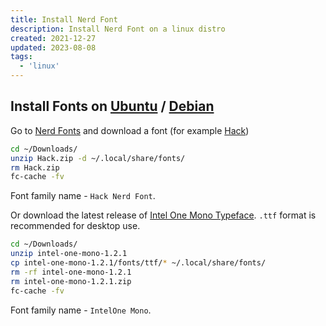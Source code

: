 ```yaml
---
title: Install Nerd Font
description: Install Nerd Font on a linux distro
created: 2021-12-27
updated: 2023-08-08
tags:
  - 'linux'
---
```


## Install Fonts on [Ubuntu](https://ubuntu.com/) / [Debian](https://www.debian.org/)

Go to [Nerd Fonts](https://www.nerdfonts.com/font-downloads) and download a font (for example [Hack](https://github.com/source-foundry/Hack))

```bash
cd ~/Downloads/
unzip Hack.zip -d ~/.local/share/fonts/
rm Hack.zip
fc-cache -fv
```

Font family name - `Hack Nerd Font`.

Or download the latest release of [Intel One Mono Typeface](https://github.com/intel/intel-one-mono/releases).
`.ttf` format is recommended for desktop use.

```bash
cd ~/Downloads/
unzip intel-one-mono-1.2.1
cp intel-one-mono-1.2.1/fonts/ttf/* ~/.local/share/fonts/
rm -rf intel-one-mono-1.2.1
rm intel-one-mono-1.2.1.zip
fc-cache -fv
```

Font family name - `IntelOne Mono`.
